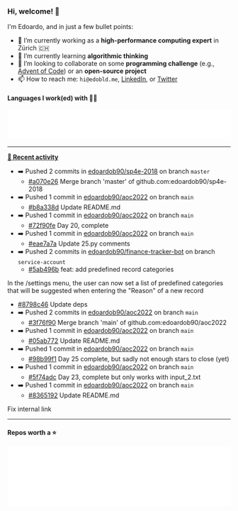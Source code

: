 ### Hi, welcome! 👋 

I'm Edoardo, and in just a few bullet points:

- 🔭 I’m currently working as a **high-performance computing expert** in Zürich 🇨🇭
- 🌱 I’m currently learning **algorithmic thinking**
- 👯 I’m looking to collaborate on some **programming challenge** (e.g., [Advent of Code](https://github.com/edoardob90/aoc2021)) or an **open-source project**
- 📫 How to reach me: `hi@edobld.me`, [LinkedIn](https://linkedin.com/in/edobld), or [Twitter](https://twitter.com/eadweard90)

#### Languages I work(ed) with 👨‍💻

<img src="https://github.com/edoardob90/edoardob90/blob/main/.cache/languages.svg">

---

**[📰 Recent activity](https://github.com/edoardob90)**
* ➡️ Pushed 2 commits in [edoardob90/sp4e-2018](https://github.com/edoardob90/sp4e-2018) on branch `master`
  * [#a070e26](https://github.com/edoardob90/sp4e-2018/commit/a070e26) Merge branch &#39;master&#39; of github.com:edoardob90/sp4e-2018
* ➡️ Pushed 1 commit in [edoardob90/aoc2022](https://github.com/edoardob90/aoc2022) on branch `main`
  * [#b8a338d](https://github.com/edoardob90/aoc2022/commit/b8a338d) Update README.md
* ➡️ Pushed 1 commit in [edoardob90/aoc2022](https://github.com/edoardob90/aoc2022) on branch `main`
  * [#72f90fe](https://github.com/edoardob90/aoc2022/commit/72f90fe) Day 20, complete
* ➡️ Pushed 1 commit in [edoardob90/aoc2022](https://github.com/edoardob90/aoc2022) on branch `main`
  * [#eae7a7a](https://github.com/edoardob90/aoc2022/commit/eae7a7a) Update 25.py comments
* ➡️ Pushed 2 commits in [edoardob90/finance-tracker-bot](https://github.com/edoardob90/finance-tracker-bot) on branch `service-account`
  * [#5ab496b](https://github.com/edoardob90/finance-tracker-bot/commit/5ab496b) feat: add predefined record categories

In the /settings menu, the user can now set
a list of predefined categories that will be suggested
when entering the &#34;Reason&#34; of a new record
  * [#8798c46](https://github.com/edoardob90/finance-tracker-bot/commit/8798c46) Update deps
* ➡️ Pushed 2 commits in [edoardob90/aoc2022](https://github.com/edoardob90/aoc2022) on branch `main`
  * [#3f76f90](https://github.com/edoardob90/aoc2022/commit/3f76f90) Merge branch &#39;main&#39; of github.com:edoardob90/aoc2022
* ➡️ Pushed 1 commit in [edoardob90/aoc2022](https://github.com/edoardob90/aoc2022) on branch `main`
  * [#05ab772](https://github.com/edoardob90/aoc2022/commit/05ab772) Update README.md
* ➡️ Pushed 1 commit in [edoardob90/aoc2022](https://github.com/edoardob90/aoc2022) on branch `main`
  * [#98b99f1](https://github.com/edoardob90/aoc2022/commit/98b99f1) Day 25 complete, but sadly not enough stars to close (yet)
* ➡️ Pushed 1 commit in [edoardob90/aoc2022](https://github.com/edoardob90/aoc2022) on branch `main`
  * [#5f74adc](https://github.com/edoardob90/aoc2022/commit/5f74adc) Day 23, complete but only works with input_2.txt
* ➡️ Pushed 1 commit in [edoardob90/aoc2022](https://github.com/edoardob90/aoc2022) on branch `main`
  * [#8365192](https://github.com/edoardob90/aoc2022/commit/8365192) Update README.md

Fix internal link


---

#### Repos worth a ⭐

<img src="https://github.com/edoardob90/edoardob90/blob/main/.cache/stars.svg">

<!--
- ⚡ Fun fact: ...
- 🤔 I’m looking for help with ...
- 💬 Ask me about ...
- 🌐 My webpage ...
-->
